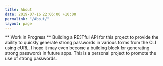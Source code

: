 ```yaml
---
title: About
date: 2019-07-16 22:06:00 +10:00
permalink: "/About/"
layout: page
---
```


** Work in Progress **
Building a RESTful API for this project to provide the ability to quickly generate strong passwords in various forms from the CLI using cURL. 
I hope it may even become a building block for generating strong passwords in future apps. This is a personal project to promote the use of strong passwords.
